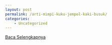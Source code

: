 ```yaml
---
layout: post
permalink: /arti-mimpi-kuku-jempol-kaki-busuk/
categories:
    - Uncategorized
---
```


[Baca Selengkapnya](/06)